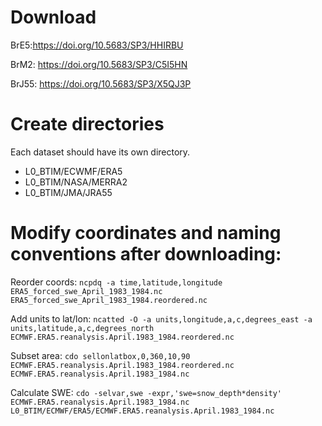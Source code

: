 # Download 

BrE5:https://doi.org/10.5683/SP3/HHIRBU

BrM2: https://doi.org/10.5683/SP3/C5I5HN

BrJ55: https://doi.org/10.5683/SP3/X5QJ3P

# Create directories

Each dataset should have its own directory. 
- L0_BTIM/ECWMF/ERA5
- L0_BTIM/NASA/MERRA2
- L0_BTIM/JMA/JRA55

# Modify coordinates and naming conventions after downloading:

Reorder coords:
```ncpdq -a time,latitude,longitude  ERA5_forced_swe_April_1983_1984.nc ERA5_forced_swe_April_1983_1984.reordered.nc```

Add units to lat/lon:
```ncatted -O -a units,longitude,a,c,degrees_east -a units,latitude,a,c,degrees_north ECMWF.ERA5.reanalysis.April.1983_1984.reordered.nc```

Subset area:
```cdo sellonlatbox,0,360,10,90 ECMWF.ERA5.reanalysis.April.1983_1984.reordered.nc ECMWF.ERA5.reanalysis.April.1983_1984.nc```

Calculate SWE:
```cdo -selvar,swe -expr,'swe=snow_depth*density' ECMWF.ERA5.reanalysis.April.1983_1984.nc L0_BTIM/ECMWF/ERA5/ECMWF.ERA5.reanalysis.April.1983_1984.nc```
